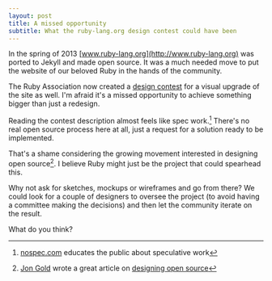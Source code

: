 ```yaml
---
layout: post 
title: A missed opportunity
subtitle: What the ruby-lang.org design contest could have been
---
```


In the spring of 2013 [www.ruby-lang.org](http://www.ruby-lang.org) was ported to Jekyll and made open source. It was a much needed move to put the website of our beloved Ruby in the hands of the community.

The Ruby Association now created a [design contest](http://www.ruby.or.jp/en/news/20130924.html) for a visual upgrade of the site as well. I'm afraid it's a missed opportunity to achieve something bigger than just a redesign.

Reading the contest description almost feels like spec work.[^1] There's no real open source process here at all, just a request for a solution ready to be implemented. 

That's a shame considering the growing movement interested in designing open source[^2]. I believe Ruby might just be the project that could spearhead this.

Why not ask for sketches, mockups or wireframes and go from there? We could look for a couple of designers to oversee the project (to avoid having a committee making the decisions) and then let the community iterate on the result.

What do you think?

[^1]: [nospec.com](http://www.nospec.com) educates the public about speculative work
[^2]: [Jon Gold](http://twitter.com/jongold) wrote a great article on [designing open source](https://medium.com/words-about-design/e3adc220cfa7)
